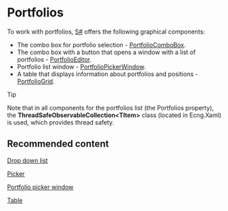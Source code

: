 # Portfolios

To work with portfolios, [S\#](StockSharpAbout.md) offers the following graphical components:

- The combo box for portfolio selection \- [PortfolioComboBox](xref:StockSharp.Xaml.PortfolioComboBox).
- The combo box with a button that opens a window with a list of portfolios \- [PortfolioEditor](xref:StockSharp.Xaml.PropertyGrid.PortfolioEditor).
- Portfolio list window \- [PortfolioPickerWindow](xref:StockSharp.Xaml.PortfolioPickerWindow).
- A table that displays information about portfolios and positions \- [PortfolioGrid](xref:StockSharp.Xaml.PortfolioGrid).

> [!TIP]
> Note that in all components for the portfolios list (the Portfolios property), the **ThreadSafeObservableCollection\<TItem\>** class (located in Ecng.Xaml) is used, which provides thread safety. 

## Recommended content

[Drop down list](GuiPortfolioComboBox.md)

[Picker](GuiPortfolioEditor.md)

[Portfolio picker window](GuiPortfolioPickerWindow.md)

[Table](GuiPortfolioGrid.md)
